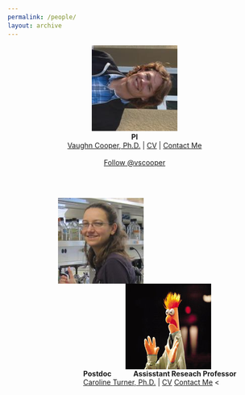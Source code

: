 ```yaml
---
permalink: /people/
layout: archive
---
```

<html>

  <style>
      .leftindent { margin-left: 150px; }
      .rightindent { margin-right: 50px; float: right;}
  </style>
  
  <p align="center">
    <img src="/images/CooperHeadshot.jpeg" />
    <br>
    <b>PI</b>
    <br>
    <a href="/cooper-bio">Vaughn Cooper, Ph.D.</a> |
    <a href="/Cooper-Pitt-CV.md">CV</a> |
    <a href="mailto:vaughn.cooper@pitt.edu">Contact Me</a><br><br>
    <a href="https://twitter.com/vscooper" class="twitter-follow-button" data-show-count="false">Follow @vscooper</a><script async src="//platform.twitter.com/widgets.js" charset="utf-8"></script>
  </p>
  <br><br>


  <p>
    <img src="/images/turner.jpeg.jpg" align="left" hspace="100">
    <img src="/images/beakerhands.jpg" align="right" hspace="100">
  </p>
  <br><br><br><br><br><br><br>

  <p> 
    <span class="leftindent"><b>Postdoc</b></span>
    <span class="rightindent"><b>Assisstant Reseach Professor</b></span>
    <br>
    <span class="leftindent">
      <a href="/people/CarolineTurer.md/">Caroline Turner, Ph.D.</a> | 
      <a href="#">CV</a>
      <a href="mailto:cbt12@pitt.edu">Contact Me</a>
      </span>
    <
    
</html>
